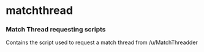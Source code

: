 # matchthread
### Match Thread requesting scripts


Contains the script used to request a match thread from /u/MatchThreadder
